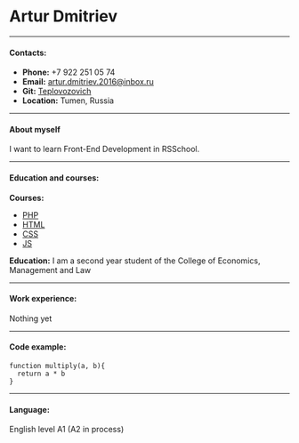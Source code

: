 # Artur Dmitriev
___
#### Contacts:
+ **Phone:** +7 922 251 05 74
+ **Email:** artur.dmitriev.2016@inbox.ru
+ **Git:** [Teplovozovich](https://github.com/Teplovozovich)
+ **Location:** Tumen, Russia
___
#### About myself
I want to learn Front-End Development in RSSchool.
___
#### Education and courses:
**Courses:**
+ [PHP](https://ru.code-basics.com/languages/php) 
+ [HTML](https://ru.code-basics.com/languages/html)
+ [CSS](https://ru.code-basics.com/languages/css)
+ [JS](https://ru.code-basics.com/languages/javascript)

**Education:**
I am a second year student of the College of Economics, Management and Law
___
#### Work experience:
Nothing yet
___
#### Code example:
```
function multiply(a, b){
  return a * b
}
```
---
#### Language:
English level A1 (A2 in process)



